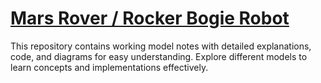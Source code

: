 # <ins>**Mars Rover / Rocker Bogie Robot**</ins>

This repository contains working model notes with detailed explanations, code, and diagrams for easy understanding. Explore different models to learn concepts and implementations effectively.
